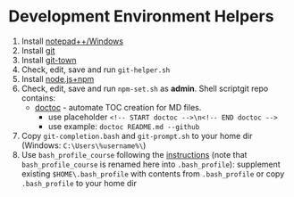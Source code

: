# Development Environment Helpers

1. Install [notepad++/Windows](https://notepad-plus-plus.org/download/)
1. Install [git](https://git-scm.com/)
1. Install [git-town](http://www.git-town.com/install.html)
1. Check, edit, save and run `git-helper.sh`
1. Install [node.js+npm](https://nodejs.org/en/download/)
1. Check, edit, save and run `npm-set.sh` as **admin**. Shell scriptgit repo contains:
   * [doctoc](https://github.com/thlorenz/doctoc) - 
     automate TOC creation for MD files.
     - use placeholder `<!-- START doctoc -->\n<!-- END doctoc -->`
     - use example: `doctoc README.md --github`
1. Copy `git-completion.bash` and `git-prompt.sh` to your home dir
   (Windows: `C:\Users\%username%\`)
1. Use `bash_profile_course` following the
   [instructions](https://classroom.udacity.com/courses/ud775/lessons/2980038599/concepts/33417185870923)
   (note that `bash_profile_course` is renamed here into `.bash_profile`):
   supplement existing `$HOME\.bash_profile` with contents from `.bash_profile` or
   copy `.bash_profile` to your home dir

